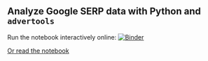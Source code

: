 ## Analyze Google SERP data with Python and `advertools`

Run the notebook interactively online: 
[![Binder](https://mybinder.org/badge_logo.svg)](https://mybinder.org/v2/gh/eliasdabbas/SEMRush_serp_tutorial/master?urlpath=lab/tree/semrush_serp_analysis.ipynb)

[Or read the notebook](https://github.com/eliasdabbas/SEMRush_serp_tutorial/blob/master/semrush_serp_analysis.ipynb) 


